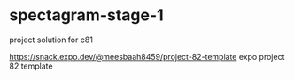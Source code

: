 # spectagram-stage-1
project solution for c81

https://snack.expo.dev/@meesbaah8459/project-82-template expo project 82 template
